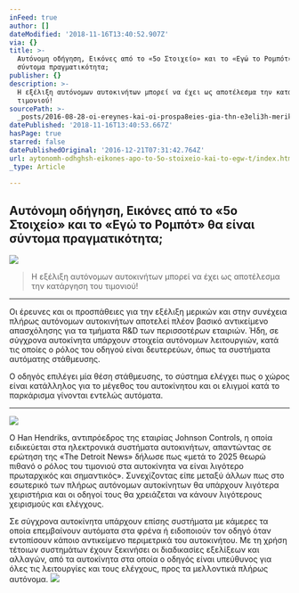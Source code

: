 ```yaml
---
inFeed: true
author: []
dateModified: '2018-11-16T13:40:52.907Z'
via: {}
title: >-
  Αυτόνομη οδήγηση, Εικόνες από το «5ο Στοιχείο» και το «Εγώ το Ρομπότ» θα είναι
  σύντομα πραγματικότητα;
publisher: {}
description: >-
  Η εξέλιξη αυτόνομων αυτοκινήτων μπορεί να έχει ως αποτέλεσμα την κατάργηση του
  τιμονιού!
sourcePath: >-
  _posts/2016-08-28-oi-ereynes-kai-oi-prospa8eies-gia-thn-e3eli3h-merikwn-kai-st.md
datePublished: '2018-11-16T13:40:53.667Z'
hasPage: true
starred: false
datePublishedOriginal: '2016-12-21T07:31:42.764Z'
url: aytonomh-odhghsh-eikones-apo-to-5o-stoixeio-kai-to-egw-t/index.html
_type: Article

---
```

## Αυτόνομη οδήγηση, Εικόνες από το «5ο Στοιχείο» και το «Εγώ το Ρομπότ» θα είναι σύντομα πραγματικότητα;
![](https://the-grid-user-content.s3-us-west-2.amazonaws.com/ee55e1d2-e354-4402-acf1-177fece25e23.jpg)

> Η εξέλιξη αυτόνομων αυτοκινήτων μπορεί να έχει ως αποτέλεσμα την κατάργηση του τιμονιού!

---

Οι έρευνες και οι προσπάθειες για την εξέλιξη μερικών και στην συνέχεια πλήρως αυτόνομων αυτοκινήτων αποτελεί πλέον βασικό αντικείμενο απασχόλησης για τα τμήματα R&D των περισσοτέρων εταιριών. Ήδη, σε σύγχρονα αυτοκίνητα υπάρχουν στοιχεία αυτόνομων λειτουργιών, κατά τις οποίες ο ρόλος του οδηγού είναι δευτερεύων, όπως τα συστήματα αυτόματης στάθμευσης.

Ο οδηγός επιλέγει μία θέση στάθμευσης, το σύστημα ελέγχει πως ο χώρος είναι κατάλληλος για το μέγεθος του αυτοκίνητου και οι ελιγμοί κατά το παρκάρισμα γίνονται εντελώς αυτόματα.

---

![](https://the-grid-user-content.s3-us-west-2.amazonaws.com/6a9407c6-837d-470f-841c-053039114ba8.jpg)

Ο Han Hendriks, αντιπρόεδρος της εταιρίας Johnson Controls, η οποία ειδικεύεται στα ηλεκτρονικά συστήματα αυτοκινήτων, απαντώντας σε ερώτηση της «The Detroit News» δήλωσε πως «μετά το 2025 θεωρώ πιθανό ο ρόλος του τιμονιού στα αυτοκίνητα να είναι λιγότερο πρωταρχικός και σημαντικός». Συνεχίζοντας είπε μεταξύ άλλων πως στο εσωτερικό των πλήρως αυτόνομων αυτοκίνητων θα υπάρχουν λιγότερα χειριστήρια και οι οδηγοί τους θα χρειάζεται να κάνουν λιγότερους χειρισμούς και ελέγχους.

Σε σύγχρονα αυτοκίνητα υπάρχουν επίσης συστήματα με κάμερες τα οποία επεμβαίνουν αυτόματα στα φρένα ή ειδοποιούν τον οδηγό όταν εντοπίσουν κάποιο αντικείμενο περιμετρικά του αυτοκινήτου. Με τη χρήση τέτοιων συστημάτων έχουν ξεκινήσει οι διαδικασίες εξελίξεων και αλλαγών, από τα αυτοκίνητα στα οποία ο οδηγός είναι υπεύθυνος για όλες τις λειτουργίες και τους ελέγχους, προς τα μελλοντικά πλήρως αυτόνομα.
![](https://the-grid-user-content.s3-us-west-2.amazonaws.com/08e62c7e-220f-46f1-9271-2f7f73797065.jpg)